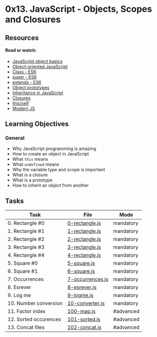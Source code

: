 # 0x13. JavaScript - Objects, Scopes and Closures

## Resources

#### Read or watch:

* [JavaScript object basics](https://intranet.alxswe.com/rltoken/dsSkBB-Cj0tqUFL8eOZLLQ)
* [Object-oriented JavaScript](https://intranet.alxswe.com/rltoken/qqgqdyHPzUZkKQ5UMnw2MQ)
* [Class - ES6](https://intranet.alxswe.com/rltoken/NEm-UViCThD5hfq_3Lj9Hg)
* [super - ES6](https://intranet.alxswe.com/rltoken/_cxdVKsdqPWbbp2cHtQSbQ)
* [extends - ES6](https://intranet.alxswe.com/rltoken/6wdl6Bc5yjBplpiZKmr6Zw)
* [Object prototypes](https://intranet.alxswe.com/rltoken/NiBbDiOlfhfUf4eIigglIw)
* [Inheritance in JavaScript](https://intranet.alxswe.com/rltoken/qqgqdyHPzUZkKQ5UMnw2MQ)
* [Closures](https://intranet.alxswe.com/rltoken/CybTMKEDNdTdU99kx_OXgQ)
* [this/self](https://intranet.alxswe.com/rltoken/XcOkisoKPud4faDDkLMABw)
* [Modern JS](https://intranet.alxswe.com/rltoken/rU_q2J3qGWfvTYNllW8JnA)

## Learning Objectives

### General

* Why JavaScript programming is amazing
* How to create an object in JavaScript
* What <code>this</code> means
* What <code>undefined</code> means
* Why the variable type and scope is important
* What is a closure
* What is a prototype
* How to inherit an object from another

## Tasks

| Task                  | File                                 | Mode      |
|-----------------------|--------------------------------------|-----------|
| 0. Rectangle #0       | [0-rectangle.js](0-rectangle.js)     | mandatory |
| 1. Rectangle #1       | [1-rectangle.js](1-rectangle.js)     | mandatory |
| 2. Rectangle #2       | [2-rectangle.js](2-rectangle.js)     | mandatory |
| 3. Rectangle #3       | [3-rectangle.js](3-rectangle.js)     | mandatory |
| 4. Rectangle #4       | [4-rectangle.js](4-rectangle.js)     | mandatory |
| 5. Square #0          | [5-square.js](5-square.js)           | mandatory |
| 6. Square #1          | [6-square.js](6-square.js)           | mandatory |
| 7. Occurrences        | [7-occurrences.js](7-occurrences.js) | mandatory |
| 8. Esrever            | [8-esrever.js](8-esrever.js)         | mandatory |
| 9. Log me             | [9-logme.js](9-logme.js)             | mandatory |
| 10. Number conversion | [10-converter.js](10-converter.js)   | mandatory |
| 11. Factor index      | [100-map.js](100-map.js)             | #advanced |
| 12. Sorted occurences | [101-sorted.js](101-sorted.js)       | #advanced |
| 13. Concat files      | [102-concat.js](102-concat.js)       | #advanced |
